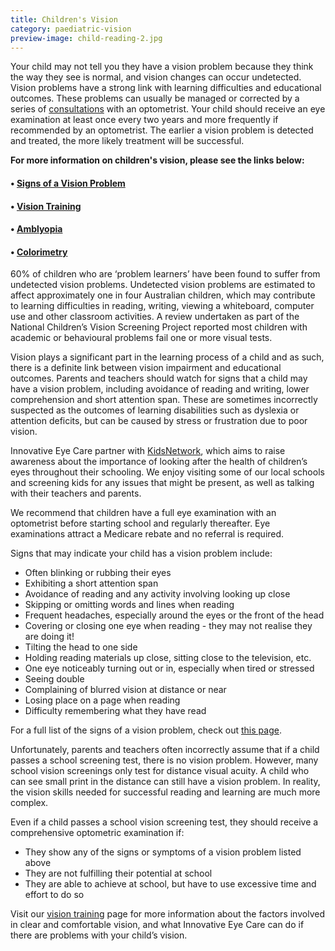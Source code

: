 ```yaml
---
title: Children's Vision
category: paediatric-vision
preview-image: child-reading-2.jpg
---
```


<div class="employee-heading">
<p><p>Your child may not tell you they have a vision problem because they think the way they see is normal, and vision changes can occur undetected. Vision problems have a strong link with learning difficulties and educational outcomes. These problems can usually be managed or corrected by a series of <a href="/what-we-do/eye-exam">consultations</a> with an optometrist. Your child should receive an eye examination at least once every two years and more frequently if recommended by an optometrist. The earlier a vision problem is detected and treated, the more likely treatment will be successful.</p>
<p><b>For more information on children's vision, please see the links below:</b></p>
<h4>• <a href="/what-we-do/signs-of-vision-problem-children">Signs of a Vision Problem</a></h4>
<h4>• <a href="/what-we-do/vision-training">Vision Training</a></h4>
<h4>• <a href="/what-we-do/amblyopia">Amblyopia</a></h4>
<h4>• <a href="/what-we-do/colorimetry">Colorimetry</a></h4></p>
</div>

60% of children who are ‘problem learners’ have been found to suffer from undetected vision problems. Undetected vision problems are estimated to affect approximately one in four Australian children, which may contribute to learning difficulties in reading, writing, viewing a whiteboard, computer use and other classroom activities. A review undertaken as part of the National Children’s Vision Screening Project reported most children with academic or behavioural problems fail one or more visual tests. 

Vision plays a significant part in the learning process of a child and as such, there is a definite link between vision impairment and educational outcomes. Parents and teachers should watch for signs that a child may have a vision problem, including avoidance of reading and writing, lower comprehension and short attention span. These are sometimes incorrectly suspected as the outcomes of learning disabilities such as dyslexia or attention deficits, but can be caused by stress or frustration due to poor vision.

Innovative Eye Care partner with [KidsNetwork](www.kidsnetwork.com.au), which aims to raise awareness about the importance of looking after the health of children’s eyes throughout their schooling. We enjoy visiting some of our local schools and screening kids for any issues that might be present, as well as talking with their teachers and parents. 

We recommend that children have a full eye examination with an optometrist before starting school and regularly thereafter. Eye examinations attract a Medicare rebate and no referral is required.

Signs that may indicate your child has a vision problem include:

  * Often blinking or rubbing their eyes
  * Exhibiting a short attention span
  * Avoidance of reading and any activity involving looking up close
  * Skipping or omitting words and lines when reading
  * Frequent headaches, especially around the eyes or the front of the head
  * Covering or closing one eye when reading - they may not realise they are doing it!
  * Tilting the head to one side
  * Holding reading materials up close, sitting close to the television, etc.
  * One eye noticeably turning out or in, especially when tired or stressed
  * Seeing double
  * Complaining of blurred vision at distance or near
  * Losing place on a page when reading
  * Difficulty remembering what they have read

For a full list of the signs of a vision problem, check out [this page](/what-we-do/signs-of-vision-problem-children).

Unfortunately, parents and teachers often incorrectly assume that if a child passes a school screening test, there is no vision problem. However, many school vision screenings only test for distance visual acuity. A child who can see small print in the distance can still have a vision problem. In reality, the vision skills needed for successful reading and learning are much more complex. 

Even if a child passes a school vision screening test, they should receive a comprehensive optometric examination if:

  * They show any of the signs or symptoms of a vision problem listed above
  * They are not fulfilling their potential at school
  * They are able to achieve at school, but have to use excessive time and effort to do so


Visit our [vision training](/what-we-do/vision-training) page for more information about the factors involved in clear and comfortable vision, and what Innovative Eye Care can do if there are problems with your child’s vision.
